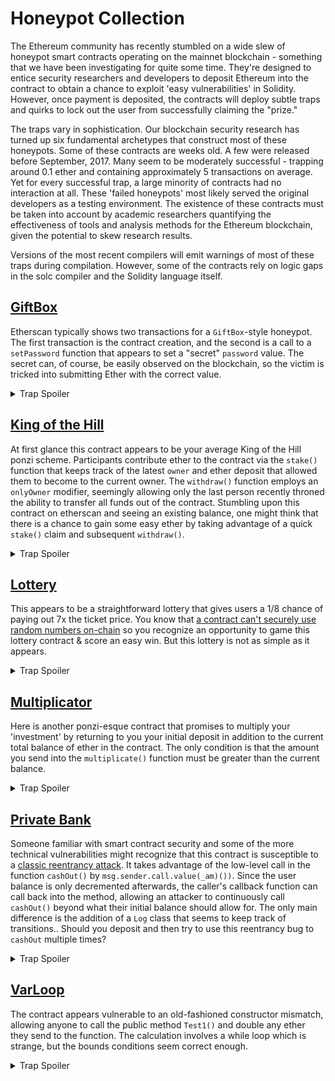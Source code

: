 # Honeypot Collection

The Ethereum community has recently stumbled on a wide slew of honeypot smart contracts operating on the mainnet blockchain - something that we have been investigating for quite some time. They're designed to entice security researchers and developers to deposit Ethereum into the contract to obtain a chance to exploit 'easy vulnerabilities' in Solidity. However, once payment is deposited, the contracts will deploy subtle traps and quirks to lock out the user from successfully claiming the "prize."

The traps vary in sophistication. Our blockchain security research has turned up six fundamental archetypes that construct most of these honeypots. Some of these contracts are weeks old. A few were released before September, 2017. Many seem to be moderately successful - trapping around 0.1 ether and containing approximately 5 transactions on average. Yet for every successful trap, a large minority of contracts had no interaction at all. These 'failed honeypots' most likely served the original developers as a testing environment. The existence of these contracts must be taken into account by academic researchers quantifying the effectiveness of tools and analysis methods for the Ethereum blockchain, given the potential to skew research results.

Versions of the most recent compilers will emit warnings of most of these traps during compilation. However, some of the contracts rely on logic gaps in the solc compiler and the Solidity language itself.

## [GiftBox](GiftBox.sol)

Etherscan typically shows two transactions for a `GiftBox`-style honeypot. The first transaction is the contract creation, and the second is a call to a `setPassword` function that appears to set a "secret" `password` value. The secret can, of course, be easily observed on the blockchain, so the victim is tricked into submitting Ether with the correct value.

<details>
  <summary>Trap Spoiler</summary>
  Unbeknownst to the victim, the contract owner has already changed the stored hash of the secret, using an internal transaction with 0 value. Etherscan does not clearly display these 0 value internal transactions. The GiftBox owner might also be monitoring the mempool & would be prepared to front-run any withdrawals that submit the correct password;
</details>

## [King of the Hill](KingOfTheKill.sol)

At first glance this contract appears to be your average King of the Hill ponzi scheme. Participants contribute ether to the contract via the `stake()` function that keeps track of the latest `owner` and ether deposit that allowed them to become to the current owner. The `withdraw()` function employs an `onlyOwner` modifier, seemingly allowing only the last person recently throned the ability to transfer all funds out of the contract. Stumbling upon this contract on etherscan and seeing an existing balance, one might think that there is a chance to gain some easy ether by taking advantage of a quick `stake()` claim and subsequent `withdraw()`.

<details>
  <summary>Trap Spoiler</summary>
  The heart of the honeypot lies in the fact that the owner variable qualifying the `onlyOwner` modifier is not the one being reassigned in the `stake()` function. This is a particularly nasty bug that is made even more insidious by the fact that solc compilers version <0.6.0 will throw no error or warning indicating that the owner address is in fact being shadowed by the inheriting `CEOThrone` contract. By re-declaring the variable in the child's scope, the contract ensures that owner in `Ownable` is actually never reassigned at all and allows the original creator to dump all funds at their leisure. 
</details>

## [Lottery](Lottery.sol)

This appears to be a straightforward lottery that gives users a 1/8 chance of paying out 7x the ticket price. You know that [a contract can't securely use random numbers on-chain](../bad_randomness) so you recognize an opportunity to game this lottery contract & score an easy win. But this lottery is not as simple as it appears.

<details>
  <summary>Trap Spoiler</summary>
  Uninitialized structs default to acting like storage pointers for solidity versions <0.5.0 allowing the owner to use the `SeedComponents` variable to overwrite private variables.
</details>

## [Multiplicator](Multiplicator.sol)

Here is another ponzi-esque contract that promises to multiply your 'investment' by returning to you your initial deposit in addition to the current total balance of ether in the contract. The only condition is that the amount you send into the `multiplicate()` function must be greater than the current balance.

<details>
  <summary>Trap Spoiler</summary>
  The contract takes advantage of the fact that the global variable balance on the contract will always contain any ether sent to payable functions attached to `msg.value`. As a result, the condition `if(msg.value>=this.balance)` will always fail and the transfer will never occur. The `multiplicate()` function itself affirms the erroneous assumption by setting the transfer parameter as `this.balance + msg.value` (instead of only `this.balance`)
</details>

## [Private Bank](PrivateBank.sol)

Someone familiar with smart contract security and some of the more technical vulnerabilities might recognize that this contract is susceptible to a [classic reentrancy attack](https://github.com/trailofbits/not-so-smart-contracts/tree/master/reentrancy). It takes advantage of the low-level call in the function `cashOut()` by `msg.sender.call.value(_am)())`. Since the user balance is only decremented afterwards, the caller's callback function can call back into the method, allowing an attacker to continuously call `cashOut()` beyond what their initial balance should allow for. The only main difference is the addition of a `Log` class that seems to keep track of transitions.. Should you deposit and then try to use this reentrancy bug to `cashOut` multiple times?

<details>
  <summary>Trap Spoiler</summary>

  This honeypot takes advantage of the caller's assumptions, diverting attention away from the trap by seemingly including a reentrancy vulnerability. However, if you attempt to exploit this contract, you will find that your call to `cashOut` will fail every time.

  A closer inspection of the constructor will show that `TransferLog` is initialized from a user-supplied address. As long as the contract code at that location contains similar function signatures, the implementation of `AddMessage` can be completely different than the `Log` code contained in this source file. If this contract was deployed and only bytecode is available for the deployed `Log` contract, we can assume that it will revert or trap execution in a computationally expensive loop for everyone else but the owner.

</details>

## [VarLoop](VarLoop.sol)

The contract appears vulnerable to an old-fashioned constructor mismatch, allowing anyone to call the public method `Test1()` and double any ether they send to the function. The calculation involves a while loop which is strange, but the bounds conditions seem correct enough.

<details>
  <summary>Trap Spoiler</summary>

  This contract takes advantage of different semantics between Solidity and JavaScript to create type confusion. The var keyword allows the compiler to infer the type of the assignment when declaring a variable. In this instance, `i1` and `i2` are resolved to fact be `uint8`. As such, their maximum value will be 255 after which they overflow (because the solidity version is <0.8.0) causing the loop condition `if (i1 < i2)` to fail, sending at most 255 wei to the caller before terminating.

  Fortunately the var keyword was deprecated by the Solidity authors for versions 0.7.0 or greater.

  Implicit conversion of `var` type variable into `uint8` causes payment loop to short-circuit.

</details>
